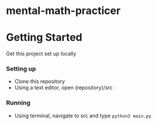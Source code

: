 # mental-math-practicer

# Getting Started
Get this project set up locally
### Setting up
* Clone this repository
* Using a text editor, open (repository)/src
### Running
* Using terminal, navigate to src and type `python3 main.py`
